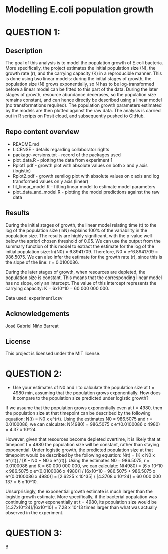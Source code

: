 # Modelling E.coli population growth

# QUESTION 1:  
## Description
The goal of this analysis is to model the population growth of E.coli bacteria. More specifically, the project estimates the initial population size (N), the growth rate (r), and the carrying capacity (K) in a reproducible manner. This is done using two linear models: during the initial stages of growth, the population size (N) grows exponentially, so N has to be log-transformed before a linear model can be fitted to this part of the data. During the later stages of growth, resource abundance decerases, so the population size remains constant, and can hence directly be described using a linear model (no transformations required). The population growth parameters estimated by the models are then plotted against the raw data. The analysis is carried out in R scripts on Posit cloud, and subsequently pushed to GitHub.

## Repo content overview

* README.md
* LICENSE - details regarding collaborator rights
* package-versions.txt - record of the packages used
* plot_data.R - plotting the data from experiment 1
* Rplot1.pdf - growth plot with absolute values on both x and y axis (logistic)
* Rplot2.pdf - growth semilog plot with absolute values on x axis and log transformed values on y axis (linear)
* fit_linear_model.R - fitting linear model to estimate model parameters
* plot_data_and_model.R - plotting the model predictions against the raw data

## Results

During the initial stages of growth, the linear model relating time (t) to the log of the population size (lnN) explains 100% of the variability in the population size. The results are highly significant, with the p-value well below the apriori chosen threshold of 0.05. We can use the output from the summary function of this model to extract the estimate for the log of the initial population size: ln(N0) = 6.8941709. Therefore, N0 = e^6.8941709 = 986.5075. We can also infer the estimate for the growth rate (r), since this is the slope of the line: r = 0.0100086.  

During the later stages of growth, when resources are depleted, the population size is constant. This means that the corresponding linear model has no slope, only an intercept. The value of this intercept represents the carrying capacity: K = 6x10^10 = 60 000 000 000.  

Data used: experiment1.csv   

## Acknowledgements
José Gabriel Niño Barreat

## License
This project is licensed under the MIT license.

# QUESTION 2:  

* Use your estimates of N0 and r to calculate the population size at t = 4980 min, assuming that the population grows exponentially. How does it compare to the population size predicted under logistic growth?  

If we assume that the population grows exponentially even at t = 4980, then the population size at that timepoint can be described by the following equation: N(t) = N0 x e^(rt). Using the estimates N0 = 986.5075 and r = 0.0100086, we can calculate: N(4980) = 986.5075 x e^(0.0100086 x 4980) = 4.37 x 10^24.  

However, given that resources become depleted overtime, it is likely that at timepoint t = 4980 the population size will be constant, rather than staying exponential. Under logistic growth, the predicted population size at that timepoint would be described by the following equation: N(t) = [K x N0 x e^(rt)] / [K – N0 + N0 x e^(rt)]. Using the estimates N0 = 986.5075, r = 0.0100086 and K = 60 000 000 000, we can calculate: N(4980) = [6 x 10^10 x 986.5075 x e^(0.0100086 x 4980)] / [6x10^10 – 986.5075 + 986.5075 x e^(0.0100086 x 4980)] = [2.6225 x 10^35] / [4.3708 x 10^24] = 60 000 000 137 = 6 x 10^10.  

Unsurprisingly, the exponential growth estimate is much larger than the logistic growth estimate. More specifically, if the bacterial population was continuing to grow exponentially at t = 4980, its population size would be [4.37x10^24]/[6x10^10] = 7.28 x 10^13 times larger than what was actually observed in the experiment.  

# QUESTION 3:  

B
